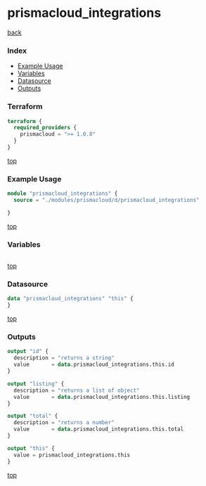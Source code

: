 # prismacloud_integrations

[back](../prismacloud.md)

### Index

- [Example Usage](#example-usage)
- [Variables](#variables)
- [Datasource](#datasource)
- [Outputs](#outputs)

### Terraform

```terraform
terraform {
  required_providers {
    prismacloud = ">= 1.0.8"
  }
}
```

[top](#index)

### Example Usage

```terraform
module "prismacloud_integrations" {
  source = "./modules/prismacloud/d/prismacloud_integrations"

}
```

[top](#index)

### Variables

```terraform
```

[top](#index)

### Datasource

```terraform
data "prismacloud_integrations" "this" {
}
```

[top](#index)

### Outputs

```terraform
output "id" {
  description = "returns a string"
  value       = data.prismacloud_integrations.this.id
}

output "listing" {
  description = "returns a list of object"
  value       = data.prismacloud_integrations.this.listing
}

output "total" {
  description = "returns a number"
  value       = data.prismacloud_integrations.this.total
}

output "this" {
  value = prismacloud_integrations.this
}
```

[top](#index)